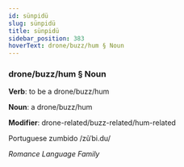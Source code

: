 ```yaml
---
id: sünpidü
slug: sünpidü
title: sünpidü
sidebar_position: 383
hoverText: drone/buzz/hum § Noun
---
```


### drone/buzz/hum § Noun

**Verb**: to be a drone/buzz/hum

**Noun**: a drone/buzz/hum

**Modifier**: drone-related/buzz-related/hum-related

Portuguese zumbido /zũˈbi.du/

*Romance Language Family*